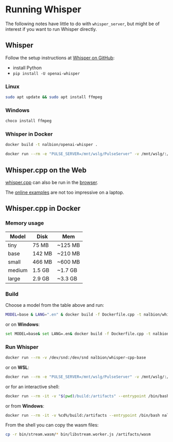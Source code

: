 # Running Whisper
The following notes have little to do with `whisper_server`, but might be of interest if you want to run Whisper directly.

## Whisper
Follow the setup instructions at [Whisper on GitHub](https://github.com/openai/whisper):
- install Python
- `pip install -U openai-whisper`

### Linux
```bash
sudo apt update && sudo apt install ffmpeg
```

### Windows

```bash
choco install ffmpeg
```

### Whisper in Docker

```bash
docker build -t nalbion/openai-whisper .
```

```bash
docker run --rm -e "PULSE_SERVER=/mnt/wslg/PulseServer" -v /mnt/wslg/:/mnt/wslg/ nalbion/openai-whisper
```


## Whisper.cpp on the Web
[whisper.cpp](https://github.com/ggerganov/whisper.cpp) can also be run in the [browser](https://github.com/ggerganov/whisper.cpp/tree/master/examples/stream.wasm).

The [online examples](https://whisper.ggerganov.com/stream/) are not too impressive on a laptop.

## Whisper.cpp in Docker

### Memory usage

| Model  | Disk   | Mem     |
| ---    | ---    | ---     |
| tiny   |  75 MB | ~125 MB |
| base   | 142 MB | ~210 MB |
| small  | 466 MB | ~600 MB |
| medium | 1.5 GB | ~1.7 GB |
| large  | 2.9 GB | ~3.3 GB |

### Build
Choose a model from the table above and run:

```bash
MODEL=base & LANG=".en" & docker build -f Dockerfile.cpp -t nalbion/whisper-cpp-$MODEL --build-arg MODEL=$MODEL$LANG .
```
or on **Windows**:
```bash
set MODEL=base& set LANG=.en& docker build -f Dockerfile.cpp -t nalbion/whisper-cpp-%MODEL% --build-arg MODEL=%MODEL%%LANG% .
```

### Run Whisper
```bash
docker run --rm -v /dev/snd:/dev/snd nalbion/whisper-cpp-base
```

or on **WSL**:
```bash
docker run --rm -e "PULSE_SERVER=/mnt/wslg/PulseServer" -v /mnt/wslg/:/mnt/wslg/ nalbion/whisper-cpp-base
```

or for an interactive shell:

```bash
docker run --rm -it -v "$(pwd)/build:/artifacts" --entrypoint /bin/bash nalbion/whisper-cpp-base
```

or from **Windows**:

```bash
docker run --rm -it -v %cd%/build:/artifacts --entrypoint /bin/bash nalbion/whisper-cpp-base
```

From the shell you can copy the wasm files:

```bash
cp -r bin/stream.wasm/* bin/libstream.worker.js /artifacts/wasm
```

